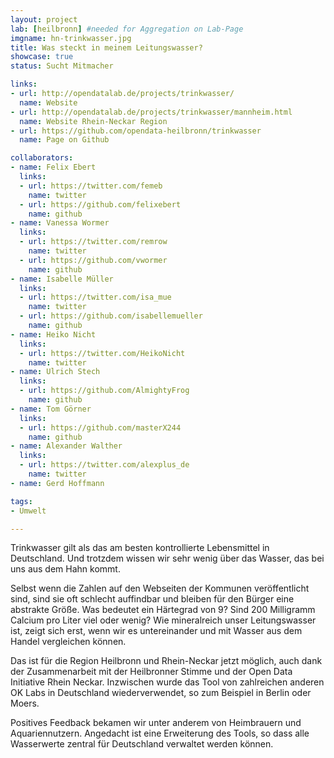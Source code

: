 ```yaml
---
layout: project
lab: [heilbronn] #needed for Aggregation on Lab-Page
imgname: hn-trinkwasser.jpg
title: Was steckt in meinem Leitungswasser?
showcase: true
status: Sucht Mitmacher

links:
- url: http://opendatalab.de/projects/trinkwasser/
  name: Website
- url: http://opendatalab.de/projects/trinkwasser/mannheim.html
  name: Website Rhein-Neckar Region
- url: https://github.com/opendata-heilbronn/trinkwasser
  name: Page on Github

collaborators:
- name: Felix Ebert
  links:
  - url: https://twitter.com/femeb
    name: twitter
  - url: https://github.com/felixebert
    name: github
- name: Vanessa Wormer
  links:
  - url: https://twitter.com/remrow
    name: twitter
  - url: https://github.com/vwormer
    name: github
- name: Isabelle Müller
  links:
  - url: https://twitter.com/isa_mue
    name: twitter
  - url: https://github.com/isabellemueller
    name: github
- name: Heiko Nicht
  links:
  - url: https://twitter.com/HeikoNicht
    name: twitter
- name: Ulrich Stech
  links:
  - url: https://github.com/AlmightyFrog
    name: github
- name: Tom Görner
  links:
  - url: https://github.com/masterX244
    name: github
- name: Alexander Walther
  links:
  - url: https://twitter.com/alexplus_de
    name: twitter
- name: Gerd Hoffmann

tags:
- Umwelt

---
```


Trinkwasser gilt als das am besten kontrollierte Lebensmittel in Deutschland. Und trotzdem wissen wir sehr wenig über das Wasser, das bei uns aus dem Hahn kommt.

Selbst wenn die Zahlen auf den Webseiten der Kommunen veröffentlicht sind, sind sie oft schlecht auffindbar und bleiben für den Bürger eine abstrakte Größe. Was bedeutet ein Härtegrad von 9? Sind 200 Milligramm Calcium pro Liter viel oder wenig? Wie mineralreich unser Leitungswasser ist, zeigt sich erst, wenn wir es untereinander und mit Wasser aus dem Handel vergleichen können.

Das ist für die Region Heilbronn und Rhein-Neckar jetzt möglich, auch dank der Zusammenarbeit mit der Heilbronner Stimme und der Open Data Initiative Rhein Neckar. Inzwischen wurde das Tool von zahlreichen anderen OK Labs in Deutschland wiederverwendet, so zum Beispiel in Berlin oder Moers.

Positives Feedback bekamen wir unter anderem von Heimbrauern und Aquariennutzern. Angedacht ist eine Erweiterung des Tools, so dass alle Wasserwerte zentral für Deutschland verwaltet werden können.

